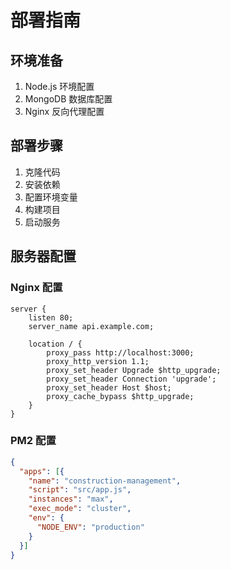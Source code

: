 # 部署指南

## 环境准备
1. Node.js 环境配置
2. MongoDB 数据库配置
3. Nginx 反向代理配置

## 部署步骤
1. 克隆代码
2. 安装依赖
3. 配置环境变量
4. 构建项目
5. 启动服务

## 服务器配置
### Nginx 配置
```nginx
server {
    listen 80;
    server_name api.example.com;

    location / {
        proxy_pass http://localhost:3000;
        proxy_http_version 1.1;
        proxy_set_header Upgrade $http_upgrade;
        proxy_set_header Connection 'upgrade';
        proxy_set_header Host $host;
        proxy_cache_bypass $http_upgrade;
    }
}
```

### PM2 配置
```json
{
  "apps": [{
    "name": "construction-management",
    "script": "src/app.js",
    "instances": "max",
    "exec_mode": "cluster",
    "env": {
      "NODE_ENV": "production"
    }
  }]
}
``` 
